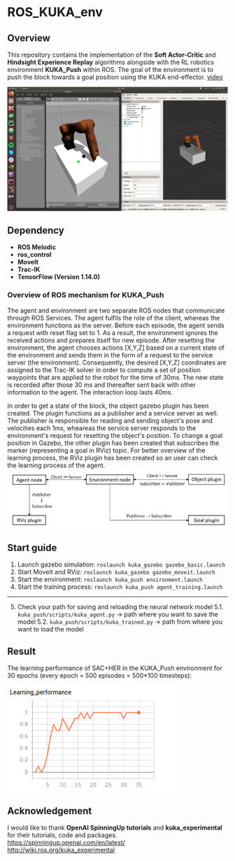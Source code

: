 # ROS_KUKA_env

## Overview
This repository contains the implementation of the **Soft Actor-Critic** and **Hindsight Experience Replay** algorithms alongside with the RL robotics environment **KUKA_Push** within ROS. The goal of the environment is to push the block towards a goal position using the KUKA end-effector. [video](https://youtu.be/GN2U0PE8QBk)

![KUKA_Push environment](https://raw.githubusercontent.com/TomasMerva/ROS_KUKA_env/master/img/kukapush.png?raw=true "KUKA_Push environment")

## Dependency
- **ROS Melodic**
- **ros_control**
- **MoveIt**
- **Trac-IK**
- **TensorFlow (Version 1.14.0)**

### Overview of ROS mechanism for KUKA_Push
The agent and environment are two separate ROS nodes that communicate through ROS Services. The agent fulfils the role of the client, whereas the environment functions as the server. Before each episode, the agent sends a request with reset flag set to 1. As a result, the environment ignores the received actions and prepares itself for new episode. After resetting the environment, the agent chooses actions [X,Y,Z] based on a current state of the environment and sends them in the form of a request to the service server (the environment). Consequently, the desired [X,Y,Z] coordinates are assigned to the Trac-IK solver in order to compute a set of position waypoints that are applied to the robot for the time of 30ms. The new state is recorded after those 30 ms and thereafter sent back with other information to the agent. The interaction loop lasts 40ms.

In order to get a state of the block, the object gazebo plugin has been created. The plugin functions as a publisher and a service server as well. The publisher is responsible for reading and sending object's pose and velocities each 1ms, wheareas the service server responds to the environment's request for resetting the object's position. To change a goal position in Gazebo, the other plugin has been created that subscribes the marker (representing a goal in RViz) topic. For better overview of the learning process, the RViz plugin has been created so an user can check the learning process of the agent.
![KUKA_Push mechanism](https://raw.githubusercontent.com/TomasMerva/ROS_KUKA_env/master/img/scheme.png?raw=true "KUKA_Push mechanism")

## Start guide
1. Launch gazebo simulation: `roslaunch kuka_gazebo gazebo_basic.launch`
2. Start MoveIt and RViz: `roslaunch kuka_gazebo gazebo_moveit.launch`
3. Start the environment: `roslaunch kuka_push environment.launch`
4. Start the training process: `roslaunch kuka_push agent_training.launch`
---
5. Check your path for saving and reloading the neural network model
  5.1. `kuka_push/scripts/kuka_agent.py` -> path where you want to save the model
  5.2. `kuka_push/scripts/kuka_trained.py` -> path from where you want to load the model

## Result
The learning performance of SAC+HER in the KUKA_Push environment for 30 epochs (every epoch = 500 episodes = 500*100 timesteps):

![KUKA_Push performance](https://raw.githubusercontent.com/TomasMerva/ROS_KUKA_env/master/img/kukapush_performance.png?raw=true "KUKA_Push performance")

## Acknowledgement
I would like to thank **OpenAI SpinningUp tutorials** and **kuka_experimental** for their tutorials, code and packages.
https://spinningup.openai.com/en/latest/
http://wiki.ros.org/kuka_experimental

